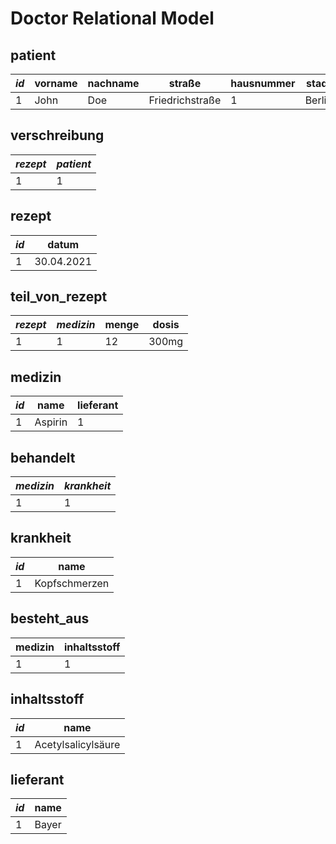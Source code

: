 # Doctor Relational Model

## patient

| _id_ | vorname | nachname | straße          | hausnummer | stadt  | plz   |
| ---- | ------- | -------- | --------------- | ---------- | ------ | ----- |
| 1    | John    | Doe      | Friedrichstraße | 1          | Berlin | 10969 |

## verschreibung

| _rezept_ | _patient_ |
| -------- | --------- |
| 1        | 1         |

## rezept

| _id_ | datum      |
| ---- | ---------- |
| 1    | 30.04.2021 |

## teil_von_rezept

| _rezept_ | _medizin_ | menge | dosis |
| -------- | --------- | ----- | ----- |
| 1        | 1         | 12    | 300mg |

## medizin

| _id_ | name    | lieferant |
| ---- | ------- | --------- |
| 1    | Aspirin | 1         |

## behandelt

| _medizin_ | _krankheit_ |
| --------- | ----------- |
| 1         | 1           |

## krankheit

| _id_ | name          |
| ---- | ------------- |
| 1    | Kopfschmerzen |

## besteht_aus

| medizin | inhaltsstoff |
| ------- | ------------ |
| 1       | 1            |

## inhaltsstoff

| _id_ | name               |
| ---- | ------------------ |
| 1    | Acetylsalicylsäure |

## lieferant

| _id_ | name  |
| ---- | ----- |
| 1    | Bayer |
